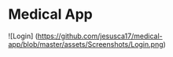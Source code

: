 # Medical App
![Login]
(https://github.com/jesusca17/medical-app/blob/master/assets/Screenshots/Login.png)

